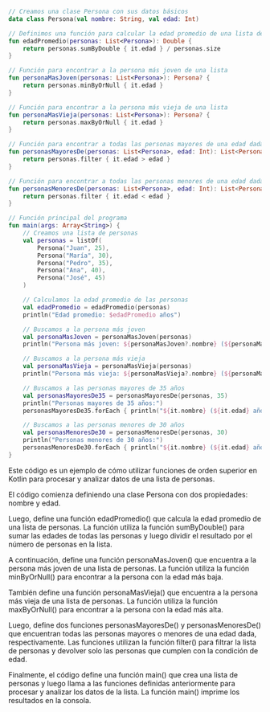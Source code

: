 ```kotlin
// Creamos una clase Persona con sus datos básicos
data class Persona(val nombre: String, val edad: Int)

// Definimos una función para calcular la edad promedio de una lista de personas
fun edadPromedio(personas: List<Persona>): Double {
    return personas.sumByDouble { it.edad } / personas.size
}

// Función para encontrar a la persona más joven de una lista
fun personaMasJoven(personas: List<Persona>): Persona? {
    return personas.minByOrNull { it.edad }
}

// Función para encontrar a la persona más vieja de una lista
fun personaMasVieja(personas: List<Persona>): Persona? {
    return personas.maxByOrNull { it.edad }
}

// Función para encontrar a todas las personas mayores de una edad dada
fun personasMayoresDe(personas: List<Persona>, edad: Int): List<Persona> {
    return personas.filter { it.edad > edad }
}

// Función para encontrar a todas las personas menores de una edad dada
fun personasMenoresDe(personas: List<Persona>, edad: Int): List<Persona> {
    return personas.filter { it.edad < edad }
}

// Función principal del programa
fun main(args: Array<String>) {
    // Creamos una lista de personas
    val personas = listOf(
        Persona("Juan", 25),
        Persona("María", 30),
        Persona("Pedro", 35),
        Persona("Ana", 40),
        Persona("José", 45)
    )

    // Calculamos la edad promedio de las personas
    val edadPromedio = edadPromedio(personas)
    println("Edad promedio: $edadPromedio años")

    // Buscamos a la persona más joven
    val personaMasJoven = personaMasJoven(personas)
    println("Persona más joven: ${personaMasJoven?.nombre} (${personaMasJoven?.edad} años)")

    // Buscamos a la persona más vieja
    val personaMasVieja = personaMasVieja(personas)
    println("Persona más vieja: ${personaMasVieja?.nombre} (${personaMasVieja?.edad} años)")

    // Buscamos a las personas mayores de 35 años
    val personasMayoresDe35 = personasMayoresDe(personas, 35)
    println("Personas mayores de 35 años:")
    personasMayoresDe35.forEach { println("${it.nombre} (${it.edad} años)") }

    // Buscamos a las personas menores de 30 años
    val personasMenoresDe30 = personasMenoresDe(personas, 30)
    println("Personas menores de 30 años:")
    personasMenoresDe30.forEach { println("${it.nombre} (${it.edad} años)") }
}
```

Este código es un ejemplo de cómo utilizar funciones de orden superior en Kotlin para procesar y analizar datos de una lista de personas.

El código comienza definiendo una clase Persona con dos propiedades: nombre y edad.

Luego, define una función edadPromedio() que calcula la edad promedio de una lista de personas. La función utiliza la función sumByDouble() para sumar las edades de todas las personas y luego dividir el resultado por el número de personas en la lista.

A continuación, define una función personaMasJoven() que encuentra a la persona más joven de una lista de personas. La función utiliza la función minByOrNull() para encontrar a la persona con la edad más baja.

También define una función personaMasVieja() que encuentra a la persona más vieja de una lista de personas. La función utiliza la función maxByOrNull() para encontrar a la persona con la edad más alta.

Luego, define dos funciones personasMayoresDe() y personasMenoresDe() que encuentran todas las personas mayores o menores de una edad dada, respectivamente. Las funciones utilizan la función filter() para filtrar la lista de personas y devolver solo las personas que cumplen con la condición de edad.

Finalmente, el código define una función main() que crea una lista de personas y luego llama a las funciones definidas anteriormente para procesar y analizar los datos de la lista. La función main() imprime los resultados en la consola.